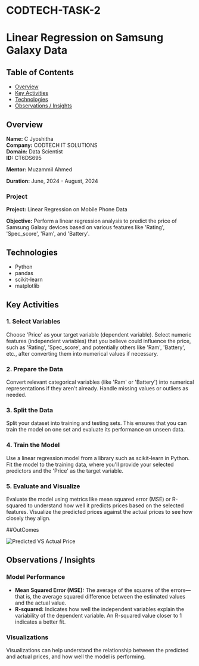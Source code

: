 # CODTECH-TASK-2

# Linear Regression on Samsung Galaxy Data

## Table of Contents

- [Overview](#overview)
- [Key Activities](#key-activities)
- [Technologies](#technologies)
- [Observations / Insights](#observations--insights)

## Overview

**Name:** C Jyoshitha  
**Company:** CODTECH IT SOLUTIONS  
**Domain:** Data Scientist  
**ID:** CT6DS695

**Mentor:** Muzammil Ahmed

**Duration:** June, 2024 - August, 2024

### Project

**Project:** Linear Regression on Mobile Phone Data

**Objective:** 
Perform a linear regression analysis to predict the price of Samsung Galaxy devices based on various features like 'Rating', 'Spec_score', 'Ram', and 'Battery'.

## Technologies

- Python
- pandas
- scikit-learn
- matplotlib
  
## Key Activities

### 1. Select Variables

Choose 'Price' as your target variable (dependent variable).
Select numeric features (independent variables) that you believe could influence the price, such as 'Rating', 'Spec_score', and potentially others like 'Ram', 'Battery', etc., after converting them into numerical values if necessary.

### 2. Prepare the Data

Convert relevant categorical variables (like 'Ram' or 'Battery') into numerical representations if they aren't already.
Handle missing values or outliers as needed.

### 3. Split the Data

Split your dataset into training and testing sets. This ensures that you can train the model on one set and evaluate its performance on unseen data.

### 4. Train the Model

Use a linear regression model from a library such as scikit-learn in Python.
Fit the model to the training data, where you'll provide your selected predictors and the 'Price' as the target variable.

### 5. Evaluate and Visualize

Evaluate the model using metrics like mean squared error (MSE) or R-squared to understand how well it predicts prices based on the selected features.
Visualize the predicted prices against the actual prices to see how closely they align.

##OutComes

![Predicted VS Actual Price](https://github.com/user-attachments/assets/b43d385c-8aea-4825-8592-acb9ce2197ef)

## Observations / Insights

### Model Performance

- **Mean Squared Error (MSE):** The average of the squares of the errors—that is, the average squared difference between the estimated values and the actual value.
- **R-squared:** Indicates how well the independent variables explain the variability of the dependent variable. An R-squared value closer to 1 indicates a better fit.

### Visualizations

Visualizations can help understand the relationship between the predicted and actual prices, and how well the model is performing.
